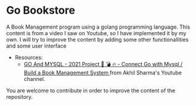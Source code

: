 # Go Bookstore 
A Book Management program using a golang programming language.
This content is from a video I saw on Youtube, so I have implemented it by my own.
I will try to improve the content by adding some other functionallities and some user interface


- Resources:
    + [GO And MYSQL - 2021 Project 🚀 💣 🔥 - Connect Go with Mysql / Build a Book Management System ](https://www.youtube.com/watch?v=1E_YycpCsXw) from Akhil Sharma's Youtube channel.



You are welcome to contribute in order to improve the content of the repository.
